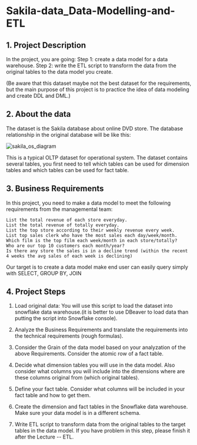 # Sakila-data_Data-Modelling-and-ETL

## 1. Project Description

In the project, you are going:
Step 1: create a data model for a data warehouse.
Step 2: write the ETL script to transform the data from the original tables to the data model you create.

(Be aware that this dataset maybe not the best dataset for the requirements, but the main purpose of this project is to practice the idea of data modeling and create DDL and DML.)

## 2. About the data

The dataset is the Sakila database about online DVD store. The database relationship in the original database will be like this:


![sakila_os_diagram](https://user-images.githubusercontent.com/108837052/200136697-e5d0a68c-2373-4da1-b6b0-e6388240bb96.png)


This is a typical OLTP dataset for operational system. The dataset contains several tables, you first need to tell which tables can be used for dimension tables and which tables can be used for fact table.


## 3. Business Requirements

In this project, you need to make a data model to meet the following requirements from the managemental team:

    List the total revenue of each store everyday.
    List the total revenue of totally everyday.
    List the top store according to their weekly revenue every week.
    List top sales clerk who have the most sales each day/week/month.
    Which film is the top film each week/month in each store/totally?
    Who are our top 10 customers each month/year?
    Is there any store the sales is in a decline trend (within the recent 4 weeks the avg sales of each week is declining) 

Our target is to create a data model make end user can easily query simply with SELECT, GROUP BY, JOIN


## 4. Project Steps

1. Load original data: You will use this script to load the dataset into snowflake data warehouse.(it is better to use DBeaver to load data than putting the script into Snowflake console).

2. Analyze the Business Requirements and translate the requirements into the technical requirements (rough formulas).

3. Consider the Grain of the data model based on your analyzation of the above Requirements. Consider the atomic row of a fact table.

4. Decide what dimension tables you will use in the data model. Also consider what columns you will include into the dimensions where are these columns original from (which original tables).

5. Define your fact table. Consider what columns will be included in your fact table and how to get them.

6. Create the dimension and fact tables in the Snowflake data warehouse. Make sure your data model is in a different schema.

7. Write ETL script to transform data from the original tables to the target tables in the data model. If you have problem in this step, please finish it after the Lecture -- ETL.

